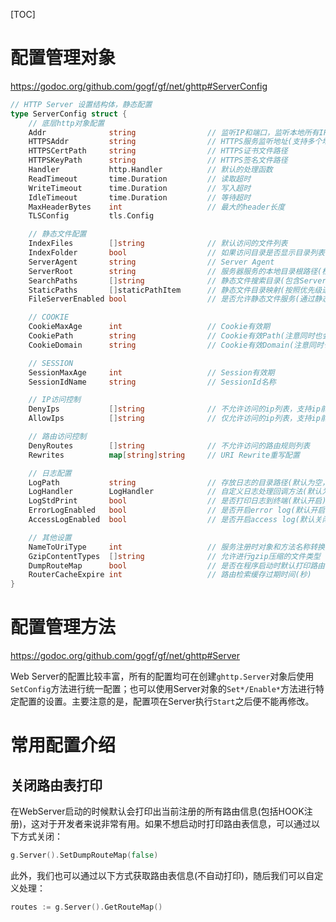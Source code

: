 
[TOC]

# 配置管理对象
https://godoc.org/github.com/gogf/gf/net/ghttp#ServerConfig
```go
// HTTP Server 设置结构体，静态配置
type ServerConfig struct {
    // 底层http对象配置
    Addr              string                // 监听IP和端口，监听本地所有IP使用":端口"(支持多个地址，使用","号分隔)
    HTTPSAddr         string                // HTTPS服务监听地址(支持多个地址，使用","号分隔)
    HTTPSCertPath     string                // HTTPS证书文件路径
    HTTPSKeyPath      string                // HTTPS签名文件路径
    Handler           http.Handler          // 默认的处理函数
    ReadTimeout       time.Duration         // 读取超时
    WriteTimeout      time.Duration         // 写入超时
    IdleTimeout       time.Duration         // 等待超时
    MaxHeaderBytes    int                   // 最大的header长度
    TLSConfig         tls.Config

    // 静态文件配置
    IndexFiles        []string              // 默认访问的文件列表
    IndexFolder       bool                  // 如果访问目录是否显示目录列表
    ServerAgent       string                // Server Agent
    ServerRoot        string                // 服务器服务的本地目录根路径(检索优先级比StaticPaths低)
    SearchPaths       []string              // 静态文件搜索目录(包含ServerRoot，按照优先级进行排序)
    StaticPaths       []staticPathItem      // 静态文件目录映射(按照优先级进行排序)
    FileServerEnabled bool                  // 是否允许静态文件服务(通过静态文件服务方法调用自动识别)

    // COOKIE
    CookieMaxAge      int                   // Cookie有效期
    CookiePath        string                // Cookie有效Path(注意同时也会影响SessionID)
    CookieDomain      string                // Cookie有效Domain(注意同时也会影响SessionID)

    // SESSION
    SessionMaxAge     int                   // Session有效期
    SessionIdName     string                // SessionId名称

    // IP访问控制
    DenyIps           []string              // 不允许访问的ip列表，支持ip前缀过滤，如: 10 将不允许10开头的ip访问
    AllowIps          []string              // 仅允许访问的ip列表，支持ip前缀过滤，如: 10 将仅允许10开头的ip访问

    // 路由访问控制
    DenyRoutes        []string              // 不允许访问的路由规则列表
    Rewrites          map[string]string     // URI Rewrite重写配置

    // 日志配置
    LogPath           string                // 存放日志的目录路径(默认为空，表示不写文件)
    LogHandler        LogHandler            // 自定义日志处理回调方法(默认为空)
    LogStdPrint       bool                  // 是否打印日志到终端(默认开启)
    ErrorLogEnabled   bool                  // 是否开启error log(默认开启)
    AccessLogEnabled  bool                  // 是否开启access log(默认关闭)

    // 其他设置
    NameToUriType     int                   // 服务注册时对象和方法名称转换为URI时的规则
    GzipContentTypes  []string              // 允许进行gzip压缩的文件类型
    DumpRouteMap      bool                  // 是否在程序启动时默认打印路由表信息
    RouterCacheExpire int                   // 路由检索缓存过期时间(秒)
}
```


# 配置管理方法
https://godoc.org/github.com/gogf/gf/net/ghttp#Server

Web Server的配置比较丰富，所有的配置均可在创建`ghttp.Server`对象后使用`SetConfig`方法进行统一配置；也可以使用Server对象的`Set*/Enable*`方法进行特定配置的设置。主要注意的是，配置项在Server执行`Start`之后便不能再修改。

# 常用配置介绍

## 关闭路由表打印

在WebServer启动的时候默认会打印出当前注册的所有路由信息(包括HOOK注册)，这对于开发者来说非常有用。如果不想启动时打印路由表信息，可以通过以下方式关闭：
```go
g.Server().SetDumpRouteMap(false)
```
此外，我们也可以通过以下方式获取路由表信息(不自动打印)，随后我们可以自定义处理：
```go
routes := g.Server().GetRouteMap()
```









